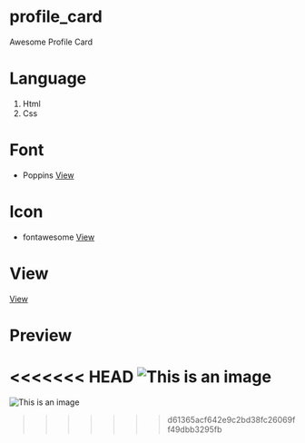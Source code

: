 # profile_card

Awesome  Profile Card

# Language
1. Html
2. Css



# Font 
* Poppins
[View](https://fonts.google.com/specimen/Poppins)

# Icon
* fontawesome
[View](https://fontawesome.com/)




# View
[View](https://learncodingeasy.github.io/profile_card/)


# Preview
<<<<<<< HEAD
![This is an image](https://raw.githubusercontent.com/LearnCodingEasy/profile_card/main/image/Previw.jpg)
=======
![This is an image](https://raw.githubusercontent.com/LearnCodingEasy/profile_card/main/dist/images/Previw.jpg)
>>>>>>> d61365acf642e9c2bd38fc26069ff49dbb3295fb

